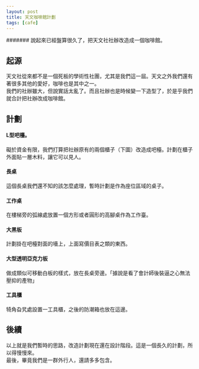 ```yaml
---
layout: post
title: 天文咖啡館計劃
tags: [cafe]
---
```

 
####### 說起來已經盤算很久了，把天文社社辦改造成一個咖啡館。 
 
## 起源
  
天文社從來都不是一個死板的學術性社團，尤其是我們這一屆。天文之外我們還有著很多其他的愛好，咖啡也是其中之一。  
我們的社辦雖大，但說實話太亂了。而且社辦也是時候變一下造型了，於是乎我們就合計把社辦改成咖啡館。

## 計劃  

#### L型吧檯。  
礙於資金有限，我們打算把社辦原有的兩個櫃子（下圖）改造成吧檯。計劃在櫃子外面貼一層木料，讓它可以見人。

#### 長桌  
這個長桌我們還不知的該怎麼處理，暫時計劃是作為座位區域的桌子。

#### 工作桌  
在樓梯旁的弧線處放置一個方形或者圓形的高腳桌作為工作臺。

#### 大黑板
計劃掛在吧檯對面的墻上，上面寫價目表之類的東西。

#### 大型透明亞克力板
做成類似可移動白板的樣式，放在長桌旁邊。「據說是看了會計師後裝逼之心無法壓抑的產物」

#### 工具櫃
犄角旮旯處設置一工具櫃，之後的防潮箱也放在這邊。

## 後續
以上就是我們暫時的思路，改造計劃現在還在設計階段。這是一個長久的計劃，所以得慢慢來。  
最後，畢竟我們是一群外行人，還請多多包含。